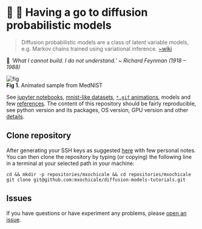 # :school_satchel: :wrench: Having a go to diffusion probabilistic models
> Diffusion probabilistic models are a class of latent variable models, e.g. Markov chains trained using variational inference. [~wiki](https://en.wikipedia.org/wiki/Diffusion_model)  

:wrench: _‘What I cannot build. I do not understand.’ ~ Richard Feynman (1918 – 1988)_

![fig](tutorials/results/animation_medNIST.gif)      
**Fig 1.** Animated sample from MedNIST

See [jupyter notebooks](tutorials/), [mnist-like datasets](datasets), [`*.gif` animations](tutorials/results), models and few [references](references).
The content of this repository should be fairly reproducible, see python version and its packages, OS version, GPU version and other [details](dependencies).  

## Clone repository
After generating your SSH keys as suggested [here](https://github.com/mxochicale/tools/blob/main/github/SSH.md) with few personal notes.
You can then clone the repository by typing (or copying) the following line in a terminal at your selected path in your machine:
```
cd && mkdir -p repositories/mxochicale && cd repositories/mxochicale
git clone git@github.com:mxochicale/diffusion-models-tutorials.git
```

## Issues 
If you have questions or have experiment any problems, please [open an issue](https://github.com/mxochicale/diffusion-models-tutorials/issues).
